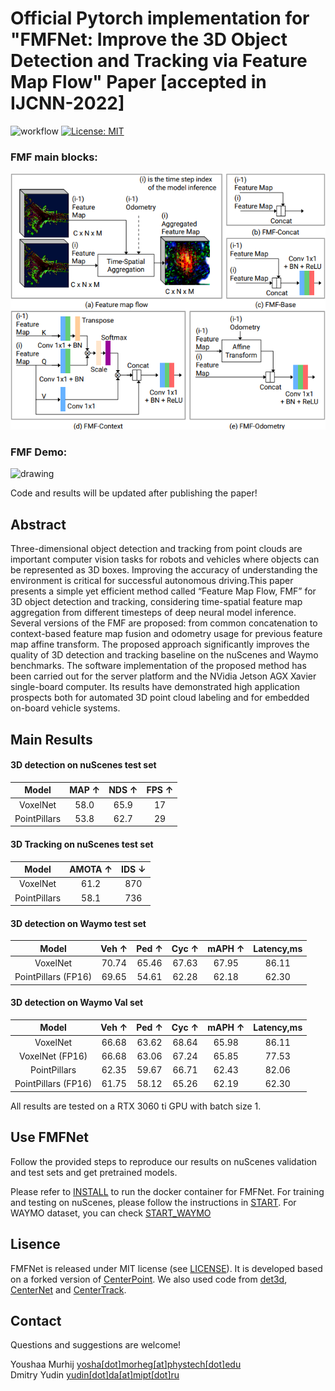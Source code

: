 # Official Pytorch implementation for "FMFNet: Improve the 3D Object Detection and Tracking via Feature Map Flow" Paper [accepted in IJCNN-2022] <br>
![workflow](https://github.com/YoushaaMurhij/FMFNet/actions/workflows/main.yml/badge.svg) [![License: MIT](https://img.shields.io/badge/License-MIT-blue.svg)](https://opensource.org/licenses/MIT) 

<!-- ### FMF main pipeline:
<img src="./assets/fmfnet.png" alt="drawing" width="800"/> -->

### FMF main blocks:
<img src="./assets/fmfblocks.png" alt="drawing" width="800"/>

### FMF Demo:
<img src="./assets/demo.GIF" alt="drawing" width="800"/>

Code and results will be updated after publishing the paper!

## Abstract
Three-dimensional object detection and tracking from point clouds are important computer vision tasks for robots and vehicles where objects can be represented as 3D boxes. Improving the accuracy of understanding the environment is critical for successful autonomous driving.This paper presents a simple yet efficient method called “Feature Map Flow, FMF” for 3D object detection and tracking, considering time-spatial feature map aggregation from different timesteps of deep neural model inference. Several versions of the FMF are proposed: from common concatenation to context-based feature map fusion and odometry usage for previous feature map affine transform.
The proposed approach significantly improves the quality of 3D detection and tracking baseline on the nuScenes and Waymo benchmarks.
The software implementation of the proposed method has been carried out for the server platform and the NVidia Jetson AGX Xavier single-board computer. Its results have demonstrated high application prospects both for automated 3D point cloud labeling and for embedded on-board vehicle systems.

## Main Results
#### 3D detection on nuScenes test set 

| Model       |  MAP ↑  | NDS ↑  | FPS ↑|
|:-----------:|:-------:|:------:|:----:|
|VoxelNet     |  58.0   | 65.9   | 17   |    
|PointPillars |  53.8   | 62.7   | 29   |    

#### 3D Tracking on nuScenes test set 

| Model        | AMOTA ↑ | IDS ↓   |
|:------------:|:-------:|:-------:|
| VoxelNet     |   61.2  |  870    |       
| PointPillars |   58.1  |  736    |  

#### 3D detection on Waymo test set 

| Model              |  Veh ↑  | Ped ↑  | Cyc ↑ | mAPH ↑ | Latency,ms |
|:------------------:|:-------:|:------:|:-----:|:------:|:----------:|
|VoxelNet            | 70.74   | 65.46  | 67.63 | 67.95  | 86.11      |    
|PointPillars (FP16) | 69.65   | 54.61  | 62.28 | 62.18  | 62.30      |    

#### 3D detection on Waymo Val set 

| Model              |  Veh ↑  | Ped ↑  | Cyc ↑ | mAPH ↑ | Latency,ms |
|:------------------:|:-------:|:------:|:-----:|:------:|:----------:|
|VoxelNet            | 66.68   | 63.62  | 68.64 | 65.98  | 86.11      |    
|VoxelNet (FP16)     | 66.68   | 63.06  | 67.24 | 65.85  | 77.53      |    
|PointPillars        | 62.35   | 59.67  | 66.71 | 62.43  | 82.06      |    
|PointPillars (FP16) | 61.75   | 58.12  | 65.26 | 62.19  | 62.30      |  

All results are tested on a RTX 3060 ti GPU with batch size 1.

## Use FMFNet
Follow the provided steps to reproduce our results on nuScenes validation and test sets and get pretrained models.


Please refer to [INSTALL](/docs/INSTALL.md) to run the docker container for FMFNet.
For training and testing on nuScenes, please follow the instructions in [START](/docs/START.md).
For WAYMO dataset, you can check [START_WAYMO](/docs/START_WAYMO.md)

## Lisence
FMFNet is released under MIT license (see [LICENSE](LICENSE)). It is developed based on a forked version of [CenterPoint](https://github.com/tianweiy/CenterPoint). We also used code from [det3d](https://github.com/poodarchu/Det3D), [CenterNet](https://github.com/xingyizhou/CenterNet) and [CenterTrack](https://github.com/xingyizhou/CenterTrack). 

## Contact
Questions and suggestions are welcome! 

Youshaa Murhij [yosha[dot]morheg[at]phystech[dot]edu](mailto:) <br>
Dmitry Yudin [yudin[dot]da[at]mipt[dot]ru](mailto:) 
